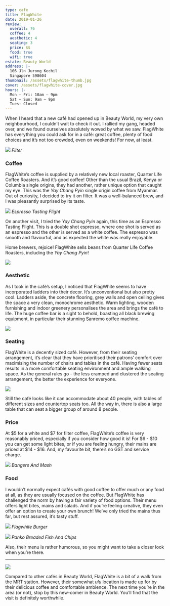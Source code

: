 ```yaml
---
type: cafe
title: FlagWhite
date: 2019-01-26
review:
  overall: 76
  coffee: 4
  aesthetic: 4
  seating: 3
  price: $$
  food: true
  wifi: true
estate: Beauty World
address: |-
  106 Jln Jurong Kechil
  Singapore 598604
thumbnail: /assets/flagwhite-thumb.jpg
cover: /assets/flagwhite-cover.jpg
hours: |-
  Mon – Fri: 10am – 9pm
  Sat – Sun: 9am – 9pm
  Tues: Closed
---
```


When I heard that a new café had opened up in Beauty World, my very own neighbourhood, I couldnʼt wait to check it out<!--more-->. I rallied my gang, headed over, and we found ourselves absolutely wowed by what we saw. FlagWhite has everything you could ask for in a café: great coffee, plenty of food choices and itʼs not too crowded, even on weekends! For now, at least.

![](/assets/flagwhite-1.jpg)
_Filter_

### Coffee

FlagWhiteʼs coffee is supplied by a relatively new local roaster, Quarter Life Coffee Roasters. And itʼs good coffee! Other than the usual Brazil, Kenya or Columbia single origins, they had another, rather unique option that caught my eye. This was the _Yay Chang Pyin_ single origin coffee from Myanmar. Out of curiosity, I decided to try it on filter. It was a well-balanced brew, and I was pleasantly surprised by its taste.

![](/assets/flagwhite-2.jpg)
_Espresso Tasting Flight_

On another visit, I tried the _Yay Chang Pyin_ again, this time as an Espresso Tasting Flight. This is a double shot espresso, where one shot is served as an espresso and the other is served as a white coffee. The espresso was smooth and flavourful, and as expected the white was really enjoyable.

Home brewers, rejoice! FlagWhite sells beans from Quarter Life Coffee Roasters, including the _Yay Chang Pyin_!

![](/assets/flagwhite-3.jpg)

### Aesthetic

As I took in the caféʼs setup, I noticed that FlagWhite seems to have incorporated ladders into their decor. Itʼs unconventional but also pretty cool. Ladders aside, the concrete flooring, grey walls and open ceiling gives the space a very clean, monochrome aesthetic. Warm lighting, wooden furnishing and indoor greenery personalises the area and brings the café to life. The huge coffee bar is a sight to behold, boasting all black brewing equipment, in particular their stunning Sanremo coffee machine.

![](/assets/flagwhite-4.jpg)

### Seating

FlagWhite is a decently sized café. However, from their seating arrangement, itʼs clear that they have prioritised their patronsʼ comfort over maximising the number of chairs and tables in the café. Having fewer seats results in a more comfortable seating environment and ample walking space. As the general rules go - the less cramped and clustered the seating arrangement, the better the experience for everyone.

![](/assets/flagwhite-5.jpg)

Still the café looks like it can accommodate about 40 people, with tables of different sizes and countertop seats too. All the way in, there is also a large table that can seat a bigger group of around 8 people.

### Price

At $5 for a white and $7 for filter coffee, FlagWhiteʼs coffee is very reasonably priced, especially if you consider how good it is! For $6 - $10 you can get some light bites, or if you are feeling hungry, their mains are priced at $14 - $16. And, my favourite bit, thereʼs no GST and service charge.

![](/assets/flagwhite-6.jpg)
_Bangers And Mash_

### Food

I wouldnʼt normally expect cafés with good coffee to offer much or any food at all, as they are usually focused on the coffee. But FlagWhite has challenged the norm by having a fair variety of food options. Their menu offers light bites, mains and salads. And if you’re feeling creative, they even offer an option to create your own brunch! Weʼve only tried the mains thus far, but rest assured, itʼs tasty stuff.

![](/assets/flagwhite-7.jpg)
_Flagwhite Burger_

![](/assets/flagwhite-8.jpg)
_Panko Breaded Fish And Chips_

Also, their menu is rather humorous, so you might want to take a closer look when youʼre there.

---

![](/assets/flagwhite-9.jpg)

Compared to other cafés in Beauty World, FlagWhite is a bit of a walk from the MRT station. However, their somewhat _ulu_ location is made up for by their delicious coffee and comfortable ambience. The next time youʼre in the area (or not), stop by this new-comer in Beauty World. Youʼll find that the visit is definitely worthwhile.
